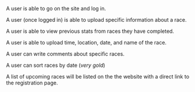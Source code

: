 A user is able to go on the site and log in.

A user (once logged in) is able to upload specific information about a race.

A user is able to view previous stats from races they have completed.

A user is able to upload time, location, date, and name of the race.

A user can write comments about specific races.

A user can sort races by date (*very gold*)

A list of upcoming races will be listed on the the website with a direct link to the registration page.
